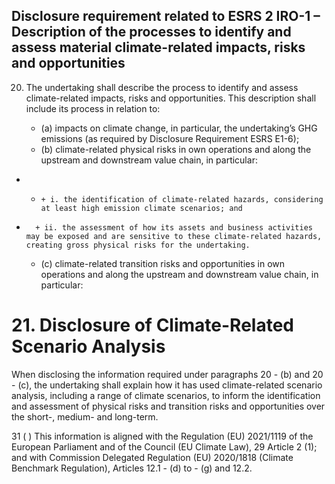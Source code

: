 ## Disclosure requirement related to ESRS 2 IRO-1 – Description of the processes to identify and assess material climate-related impacts, risks and opportunities

20. The undertaking shall describe the process to identify and assess climate-related impacts, risks and opportunities. This description shall include its process in relation to:

	- (a) impacts on climate change, in particular, the undertaking’s GHG emissions (as required by Disclosure Requirement ESRS E1-6);
	- (b) climate-related physical risks in own operations and along the upstream and downstream value chain, in particular:
- -
		+ i. the identification of climate-related hazards, considering at least high emission climate scenarios; and
-
		+ ii. the assessment of how its assets and business activities may be exposed and are sensitive to these climate-related hazards, creating gross physical risks for the undertaking.

	- (c) climate-related transition risks and opportunities in own operations and along the upstream and downstream value chain, in particular:

# 21. Disclosure of Climate-Related Scenario Analysis

When disclosing the information required under paragraphs 20 	- (b) and 20 	- (c), the undertaking shall explain how it has used climate-related scenario analysis, including a range of climate scenarios, to inform the identification and assessment of physical risks and transition risks and opportunities over the short-, medium- and long-term. 

31 ( ) This information is aligned with the Regulation (EU) 2021/1119 of the European Parliament and of the Council (EU Climate Law), 29 Article 2 (1); and with Commission Delegated Regulation (EU) 2020/1818 (Climate Benchmark Regulation), Articles 12.1 	- (d) to 	- (g) and 12.2. 
